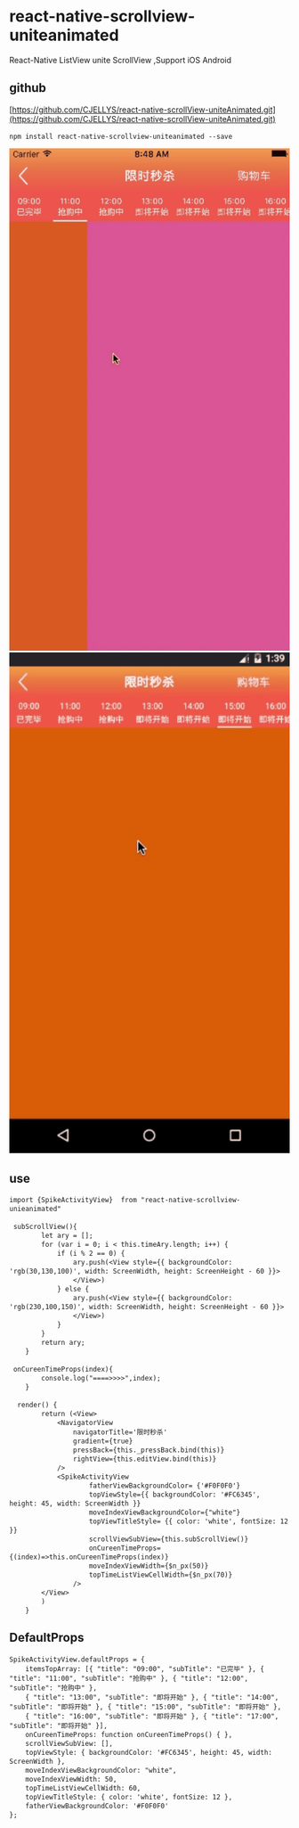 # react-native-scrollview-uniteanimated
React-Native ListView unite ScrollView ,Support iOS Android

## github
[https://github.com/CJELLYS/react-native-scrollView-uniteAnimated.git](https://github.com/CJELLYS/react-native-scrollView-uniteAnimated.git)

```
npm install react-native-scrollview-uniteanimated --save

```

![image](https://github.com/CJELLYS/image/blob/master/ios.gif?raw=true)
![image](https://github.com/CJELLYS/image/blob/master/android.gif?raw=true)

## use
```
import {SpikeActivityView}  from "react-native-scrollview-unieanimated"
  
 subScrollView(){
        let ary = [];
        for (var i = 0; i < this.timeAry.length; i++) {
            if (i % 2 == 0) {
                ary.push(<View style={{ backgroundColor: 'rgb(30,130,100)', width: ScreenWidth, height: ScreenHeight - 60 }}>
                </View>)
            } else {
                ary.push(<View style={{ backgroundColor: 'rgb(230,100,150)', width: ScreenWidth, height: ScreenHeight - 60 }}>
                </View>)
            }
        }
        return ary;
    }
   
 onCureenTimeProps(index){
        console.log("====>>>>",index);
    }
  
  render() {
        return (<View>
            <NavigatorView
                navigatorTitle='限时秒杀'
                gradient={true}
                pressBack={this._pressBack.bind(this)}
                rightView={this.editView.bind(this)}
            />
            <SpikeActivityView 
                    fatherViewBackgroundColor= {'#F0F0F0'}
                    topViewStyle={{ backgroundColor: '#FC6345', height: 45, width: ScreenWidth }}
                    moveIndexViewBackgroundColor={"white"}
                    topViewTitleStyle= {{ color: 'white', fontSize: 12 }}
                    scrollViewSubView={this.subScrollView()}
                    onCureenTimeProps={(index)=>this.onCureenTimeProps(index)}
                    moveIndexViewWidth={$n_px(50)}
                    topTimeListViewCellWidth={$n_px(70)}
                />
        </View>
        )
    }
```
## DefaultProps
```
SpikeActivityView.defaultProps = {
    itemsTopArray: [{ "title": "09:00", "subTitle": "已完毕" }, { "title": "11:00", "subTitle": "抢购中" }, { "title": "12:00", "subTitle": "抢购中" },
    { "title": "13:00", "subTitle": "即将开始" }, { "title": "14:00", "subTitle": "即将开始" }, { "title": "15:00", "subTitle": "即将开始" },
    { "title": "16:00", "subTitle": "即将开始" }, { "title": "17:00", "subTitle": "即将开始" }],
    onCureenTimeProps: function onCureenTimeProps() { },
    scrollViewSubView: [],
    topViewStyle: { backgroundColor: '#FC6345', height: 45, width: ScreenWidth },
    moveIndexViewBackgroundColor: "white",
    moveIndexViewWidth: 50,
    topTimeListViewCellWidth: 60,
    topViewTitleStyle: { color: 'white', fontSize: 12 },
    fatherViewBackgroundColor: '#F0F0F0' 
};
```


